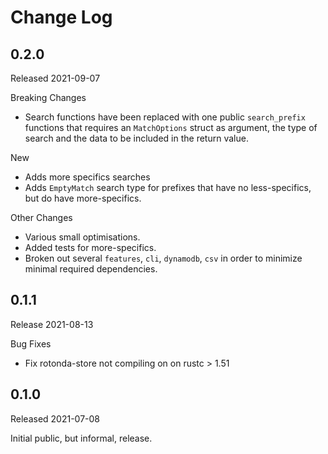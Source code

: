 # Change Log

## 0.2.0

Released 2021-09-07

Breaking Changes

* Search functions have been replaced with one public `search_prefix` functions that requires
  an `MatchOptions` struct as argument, the type of search and the data to be included in the
  return value.

New

* Adds more specifics searches
* Adds `EmptyMatch` search type for prefixes that have no less-specifics, but do have
  more-specifics.

Other Changes

* Various small optimisations.
* Added tests for more-specifics.
* Broken out several `features`, `cli`, `dynamodb`, `csv` in order to minimize minimal required
  dependencies.

[more-specifics #4]: https://github.com/NLnetLabs/rotonda-store/pull/4

## 0.1.1

Release 2021-08-13

Bug Fixes

* Fix rotonda-store not compiling on on rustc > 1.51

## 0.1.0

Released 2021-07-08

Initial public, but informal, release.
